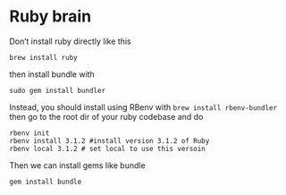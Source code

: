 # Ruby brain

Don’t install ruby directly like this

``` shell
brew install ruby
```

then install bundle with

``` shell
sudo gem install bundler
```

Instead, you should install using RBenv with `brew install rbenv-bundler` then go to the root dir of your ruby codebase and do

``` shell
rbenv init
rbenv install 3.1.2 #install version 3.1.2 of Ruby
rbenv local 3.1.2 # set local to use this versoin
```

Then  we can install gems like bundle

``` shell
gem install bundle
```